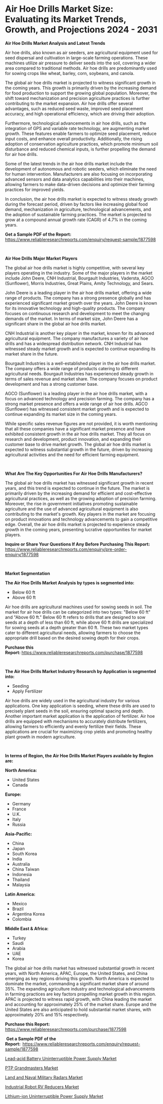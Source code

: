 <p><h1>Air Hoe Drills Market Size: Evaluating its Market Trends, Growth, and Projections 2024 - 2031</h1></p><p><strong>Air Hoe Drills Market Analysis and Latest Trends</strong></p>
<p><p>Air hoe drills, also known as air seeders, are agricultural equipment used for seed dispersal and cultivation in large-scale farming operations. These machines utilize air pressure to deliver seeds into the soil, covering a wider area compared to traditional methods. Air hoe drills are predominantly used for sowing crops like wheat, barley, corn, soybeans, and canola.</p><p>The global air hoe drills market is projected to witness significant growth in the coming years. This growth is primarily driven by the increasing demand for food production to support the growing global population. Moreover, the shift toward mechanization and precision agriculture practices is further contributing to the market expansion. Air hoe drills offer several advantages, such as reduced seed waste, improved seed placement accuracy, and high operational efficiency, which are driving their adoption.</p><p>Furthermore, technological advancements in air hoe drills, such as the integration of GPS and variable rate technology, are augmenting market growth. These features enable farmers to optimize seed placement, reduce input costs, and enhance overall productivity. Additionally, the rising adoption of conservation agriculture practices, which promote minimum soil disturbance and reduced chemical inputs, is further propelling the demand for air hoe drills.</p><p>Some of the latest trends in the air hoe drills market include the development of autonomous and robotic seeders, which eliminate the need for human intervention. Manufacturers are also focusing on incorporating advanced sensors and data analytics capabilities into their machines, allowing farmers to make data-driven decisions and optimize their farming practices for improved yields.</p><p>In conclusion, the air hoe drills market is expected to witness steady growth during the forecast period, driven by factors like increasing global food demand, mechanization in agriculture, technological advancements, and the adoption of sustainable farming practices. The market is projected to grow at a compound annual growth rate (CAGR) of 4.7% in the coming years.</p></p>
<p><strong>Get a Sample PDF of the Report:&nbsp;</strong> <a href="https://www.reliableresearchreports.com/enquiry/request-sample/1877598">https://www.reliableresearchreports.com/enquiry/request-sample/1877598</a></p>
<p>&nbsp;</p>
<p><strong>Air Hoe Drills Major Market Players</strong></p>
<p><p>The global air hoe drills market is highly competitive, with several key players operating in the industry. Some of the major players in the market include John Deere, CNH Industrial, Bourgault Industries, Vadersta, AGCO (Sunflower), Morris Industries, Great Plains, Amity Technology, and Sears.</p><p>John Deere is a leading player in the air hoe drills market, offering a wide range of products. The company has a strong presence globally and has experienced significant market growth over the years. John Deere is known for its innovative technology and high-quality products. The company focuses on continuous research and development to meet the changing demands of the market. In terms of market size, John Deere has a significant share in the global air hoe drills market.</p><p>CNH Industrial is another key player in the market, known for its advanced agricultural equipment. The company manufactures a variety of air hoe drills and has a widespread distribution network. CNH Industrial has witnessed steady market growth and is expected to continue expanding its market share in the future.</p><p>Bourgault Industries is a well-established player in the air hoe drills market. The company offers a wide range of products catering to different agricultural needs. Bourgault Industries has experienced steady growth in terms of sales revenue and market share. The company focuses on product development and has a strong customer base.</p><p>AGCO (Sunflower) is a leading player in the air hoe drills market, with a focus on advanced technology and precision farming. The company has a strong market presence and offers a wide range of air hoe drills. AGCO (Sunflower) has witnessed consistent market growth and is expected to continue expanding its market size in the coming years.</p><p>While specific sales revenue figures are not provided, it is worth mentioning that all these companies have a significant market presence and have exhibited consistent growth in the air hoe drills market. They all focus on research and development, product innovation, and expanding their customer base to drive market growth. The global air hoe drills market is expected to witness substantial growth in the future, driven by increasing agricultural activities and the need for efficient farming equipment.</p></p>
<p>&nbsp;</p>
<p><strong>What Are The Key Opportunities For Air Hoe Drills Manufacturers?</strong></p>
<p><p>The global air hoe drills market has witnessed significant growth in recent years, and this trend is expected to continue in the future. The market is primarily driven by the increasing demand for efficient and cost-effective agricultural practices, as well as the growing adoption of precision farming. Moreover, the rise in government initiatives promoting sustainable agriculture and the use of advanced agricultural equipment is also contributing to the market's growth. Key players in the market are focusing on product innovations and technology advancements to gain a competitive edge. Overall, the air hoe drills market is projected to experience steady growth in the coming years, presenting lucrative opportunities for market players.</p></p>
<p><strong>Inquire or Share Your Questions If Any Before Purchasing This Report:</strong> <a href="https://www.reliableresearchreports.com/enquiry/pre-order-enquiry/1877598">https://www.reliableresearchreports.com/enquiry/pre-order-enquiry/1877598</a></p>
<p>&nbsp;</p>
<p><strong>Market Segmentation</strong></p>
<p><strong>The Air Hoe Drills Market Analysis by types is segmented into:</strong></p>
<p><ul><li>Below 60 ft</li><li>Above 60 ft</li></ul></p>
<p><p>Air hoe drills are agricultural machines used for sowing seeds in soil. The market for air hoe drills can be categorized into two types: "Below 60 ft" and "Above 60 ft." Below 60 ft refers to drills that are designed to sow seeds at a depth of less than 60 ft, while above 60 ft drills are specialized for sowing seeds at a depth greater than 60 ft. These two market types cater to different agricultural needs, allowing farmers to choose the appropriate drill based on the desired sowing depth for their crops.</p></p>
<p><strong>Purchase this Report:&nbsp;</strong><a href="https://www.reliableresearchreports.com/purchase/1877598">https://www.reliableresearchreports.com/purchase/1877598</a></p>
<p>&nbsp;</p>
<p><strong>The Air Hoe Drills Market Industry Research by Application is segmented into:</strong></p>
<p><ul><li>Seeding</li><li>Apply Fertilizer</li></ul></p>
<p><p>Air hoe drills are widely used in the agricultural industry for various applications. One key application is seeding, where these drills are used to precisely plant seeds in the soil, ensuring optimal spacing and depth. Another important market application is the application of fertilizer. Air hoe drills are equipped with mechanisms to accurately distribute fertilizers, allowing farmers to efficiently and evenly fertilize their fields. These applications are crucial for maximizing crop yields and promoting healthy plant growth in modern agriculture.</p></p>
<p>&nbsp;</p>
<p><strong>In terms of Region, the Air Hoe Drills Market Players available by Region are:</strong></p>
<p>
    <p> <strong> North America: </strong>
        <ul>
            <li>United States</li>
            <li>Canada</li>
        </ul>
        </p> 
    <p> <strong> Europe: </strong>
        <ul>
            <li>Germany</li>
            <li>France</li>
            <li>U.K.</li>
            <li>Italy</li>
            <li>Russia</li>
        </ul>
        </p> 
    <p> <strong> Asia-Pacific: </strong>
        <ul>
            <li>China</li>
            <li>Japan</li>
            <li>South Korea</li>
            <li>India</li>
            <li>Australia</li>
            <li>China Taiwan</li>
            <li>Indonesia</li>
            <li>Thailand</li>
            <li>Malaysia</li>
        </ul>
        </p> 
    <p> <strong> Latin America: </strong>
        <ul>
            <li>Mexico</li>
            <li>Brazil</li>
            <li>Argentina Korea</li>
            <li>Colombia</li>
        </ul>
        </p> 
    <p> <strong> Middle East & Africa: </strong>
        <ul>
            <li>Turkey</li>
            <li>Saudi</li>
            <li>Arabia</li>
            <li>UAE</li>
            <li>Korea</li>
        </ul>
    </p>
    </p>
<p><p>The global air hoe drills market has witnessed substantial growth in recent years, with North America, APAC, Europe, the United States, and China emerging as key regions driving this growth. North America is expected to dominate the market, commanding a significant market share of around 35%. The expanding agriculture industry and technological advancements in farming practices are key factors propelling market growth in this region. APAC is projected to witness rapid growth, with China leading the market and accounting for approximately 25% of the market share. Europe and the United States are also anticipated to hold substantial market shares, with approximately 20% and 15% respectively.</p></p>
<p><strong>Purchase this Report: </strong><a href="https://www.reliableresearchreports.com/purchase/1877598">https://www.reliableresearchreports.com/purchase/1877598</a></p>
<p>&nbsp;<strong>Get a Sample PDF of the Report:&nbsp;&nbsp;</strong><a href="https://www.reliableresearchreports.com/enquiry/request-sample/1877598">https://www.reliableresearchreports.com/enquiry/request-sample/1877598</a></p>
<p><strong></strong></p>
<p><p><a href="https://github.com/rahu1502/Market-Research-Report-List-2/blob/main/lead-acid-battery-uninterruptible-power-supply-market.md">Lead-acid Battery Uninterruptible Power Supply Market</a></p><p><a href="https://github.com/rahu1503/Market-Research-Report-List-2/blob/main/ptp-grandmasters-market.md">PTP Grandmasters Market</a></p><p><a href="https://github.com/rahu1506/Market-Research-Report-List-2/blob/main/land-and-naval-military-radars-market.md">Land and Naval Military Radars Market</a></p><p><a href="https://github.com/rahu1505/Market-Research-Report-List-2/blob/main/industrial-robot-rv-reducers-market.md">Industrial Robot RV Reducers Market</a></p><p><a href="https://github.com/rahu1501/Market-Research-Report-List-2/blob/main/lithium-ion-uninterruptible-power-supply-market.md">Lithium-ion Uninterruptible Power Supply Market</a></p></p>